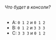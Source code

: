 ###### Что будет в консоли?

-   A: `0 1 2` и `0 1 2`
-   B: `0 1 2` и `3 3 3`
-   C: `3 3 3` и `0 1 2`
